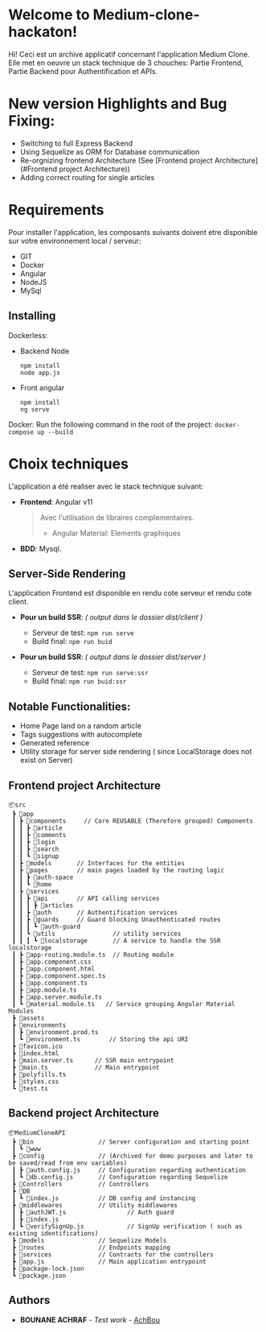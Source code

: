 # Welcome to Medium-clone-hackaton!

Hi! Ceci est un archive applicatif concernant l'application Medium Clone. Elle met en oeuvre un stack technique de 3 chouches: Partie Frontend, Partie Backend pour Authentification et APIs.


# New version Highlights and Bug Fixing:
- Switching to full Express Backend
- Using Sequelize as ORM for Database communication
- Re-orgnizing frontend Architecture (See [Frontend project Architecture](#Frontend project Architecture))
- Adding correct routing for single articles

# Requirements

Pour installer l'application, les composants suivants doivent etre disponible sur votre environnement local / serveur:
 - GIT
 - Docker
 - Angular
 - NodeJS
 - MySql


## Installing
Dockerless:
 - Backend Node
	```
	npm install
	node app.js
	```
 - Front angular
	 ```
	 npm install
	 ng serve
	 ```

Docker:
Run the following command in the root of the project:
	```
    docker-compose up --build
	```

# Choix techniques

L'application a été realiser avec le stack technique suivant:


 - **Frontend**: Angular v11
	> Avec l'utilisation de libraires complementaires.
	> - Angular Material: Elements graphiques


- **BDD**: Mysql.


## Server-Side Rendering

L'application Frontend est disponible en rendu cote serveur et rendu cote client.


- **Pour un build SSR**: *( output dans le dossier dist/client )*
	- Serveur de test: `npm run serve`
	- Build final: `npm run buid`

- **Pour un build SSR**: *( output dans le dossier dist/server )*
	- Serveur de test: `npm run serve:ssr`
	- Build final: `npm run buid:ssr`

## Notable Functionalities:
   - Home Page land on a random article
   - Tags suggestions with autocomplete
   - Generated reference
   - Utility storage for server side rendering ( since LocalStorage does not exist on Server)

## Frontend project Architecture

```
📦src
 ┣ 📂app    
 ┃ ┣ 📂components     // Core REUSABLE (Therefore grouped) Components
 ┃ ┃ ┣ 📂article
 ┃ ┃ ┣ 📂comments
 ┃ ┃ ┣ 📂login
 ┃ ┃ ┣ 📂search
 ┃ ┃ ┗ 📂signup
 ┃ ┣ 📂models       // Interfaces for the entities
 ┃ ┣ 📂pages        // main pages loaded by the routing logic
 ┃ ┃ ┣ 📂auth-space
 ┃ ┃ ┗ 📂home
 ┃ ┣ 📂services  
 ┃ ┃ ┣ 📂api        // API calling services
 ┃ ┃ ┃ ┣ 📂articles
 ┃ ┃ ┣ 📂auth       // Authentification services
 ┃ ┃ ┣ 📂guards     // Guard blocking Unauthenticated routes
 ┃ ┃ ┃ ┗ 📂auth-guard     
 ┃ ┃ ┗ 📂utils                // utility services
 ┃ ┃ ┃ ┗ 📂localstorage       // A service to handle the SSR localstorage
 ┃ ┣ 📜app-routing.module.ts  // Routing module
 ┃ ┣ 📜app.component.css
 ┃ ┣ 📜app.component.html
 ┃ ┣ 📜app.component.spec.ts
 ┃ ┣ 📜app.component.ts
 ┃ ┣ 📜app.module.ts
 ┃ ┣ 📜app.server.module.ts
 ┃ ┗ 📜material.module.ts   // Service grouping Angular Material Modules
 ┣ 📂assets
 ┣ 📂environments
 ┃ ┣ 📜environment.prod.ts
 ┃ ┗ 📜environment.ts        // Storing the api URI
 ┣ 📜favicon.ico
 ┣ 📜index.html
 ┣ 📜main.server.ts      // SSR main entrypoint
 ┣ 📜main.ts             // Main entrypoint
 ┣ 📜polyfills.ts
 ┣ 📜styles.css
 ┗ 📜test.ts
```

## Backend project Architecture
```
📦MediumCloneAPI
 ┣ 📂bin                  // Server configuration and starting point
 ┃ ┗ 📜www
 ┣ 📂config               // (Archived for demo purposes and later to be saved/read from env variables)
 ┃ ┣ 📜auth.config.js     // Configuration regarding authentication
 ┃ ┗ 📜db.config.js       // Configuration regarding Sequelize
 ┣ 📂Controllers          // Controllers
 ┣ 📂DB
 ┃ ┗ 📜index.js           // DB config and instancing
 ┣ 📂middlewares          // Utility middlewares
 ┃ ┣ 📜authJWT.js                 // Auth guard
 ┃ ┣ 📜index.js
 ┃ ┗ 📜verifySignUp.js            // SignUp verification ( such as existing identifications)
 ┣ 📂models               // Sequelize Models
 ┣ 📂routes               // Endpoints mapping
 ┣ 📂services             // Contracts for the controllers
 ┣ 📜app.js               // Main application entrypoint
 ┣ 📜package-lock.json
 ┗ 📜package.json
```

## Authors

* **BOUNANE ACHRAF** - *Test work* - [AchBou](https://github.com/AchBou)
